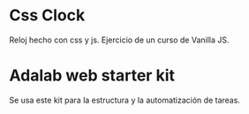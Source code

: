 # Css Clock
Reloj hecho con css y js. Ejercicio de un curso de Vanilla JS.

# Adalab web starter kit
Se usa este kit para la estructura y la automatización de tareas.
